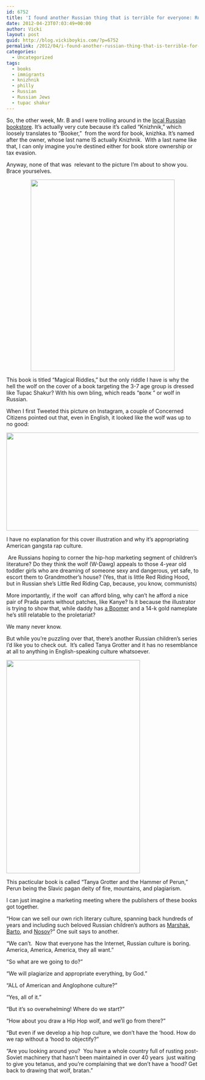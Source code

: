 ```yaml
---
id: 6752
title: 'I found another Russian thing that is terrible for everyone: Russian children&#8217;s books'
date: 2012-04-23T07:03:49+00:00
author: Vicki
layout: post
guid: http://blog.vickiboykis.com/?p=6752
permalink: /2012/04/i-found-another-russian-thing-that-is-terrible-for-everyone-russian-childrens-books/
categories:
  - Uncategorized
tags:
  - books
  - immigrants
  - knizhnik
  - philly
  - Russian
  - Russian Jews
  - tupac shakur
---
```

So, the other week, Mr. B and I were trolling around in the <a href="http://www.philadelphia.com/knizhnik-bookstore-b24488862" target="_blank">local Russian bookstore</a>. It&#8217;s actually very cute because it&#8217;s called &#8220;Knizhnik,&#8221; which loosely translates to &#8220;Booker,&#8221;  from the word for book, knizhka. It&#8217;s named after the owner, whose last name IS actually Knizhnik.  With a last name like that, I can only imagine you&#8217;re destined either for book store ownership or tax evasion.

Anyway, none of that was  relevant to the picture I&#8217;m about to show you. Brace yourselves.

<p style="text-align: center;">
  <a href="http://blog.vickiboykis.com/wp-content/uploads/2012/04/IMG_20120331_161844.jpg"><img class="aligncenter  wp-image-6753" title="IMG_20120331_161844" src="http://blog.vickiboykis.com/wp-content/uploads/2012/04/IMG_20120331_161844-768x1024.jpg" alt="" width="377" height="502" /></a>
</p>

<p style="text-align: left;">
  This book is titled &#8220;Magical Riddles,&#8221; but the only riddle I have is why the hell the wolf on the cover of a book targeting the 3-7 age group is dressed like Tupac Shakur? With his own bling, which reads &#8220;волк &#8221; or wolf in Russian.
</p>

<p style="text-align: left;">
  When I first Tweeted this picture on Instagram, a couple of Concerned Citizens pointed out that, even in English, it looked like the wolf was up to no good:
</p>

<p style="text-align: left;">
  <a href="http://blog.vickiboykis.com/wp-content/uploads/2012/04/Screen-shot-2012-04-22-at-10.36.34-PM.png"><img class="aligncenter size-full wp-image-6754" title="Screen shot 2012-04-22 at 10.36.34 PM" src="http://blog.vickiboykis.com/wp-content/uploads/2012/04/Screen-shot-2012-04-22-at-10.36.34-PM.png" alt="" width="558" height="257" /></a>
</p>

<p style="text-align: left;">
  I have no explanation for this cover illustration and why it&#8217;s appropriating American gangsta rap culture.
</p>

<p style="text-align: left;">
   Are Russians hoping to corner the hip-hop marketing segment of children&#8217;s literature? Do they think the wolf (W-Dawg) appeals to those 4-year old toddler girls who are dreaming of someone sexy and dangerous, yet safe, to escort them to Grandmother&#8217;s house? (Yes, that is little Red Riding Hood, but in Russian she&#8217;s Little Red Riding Cap, because, you know, communists)
</p>

<p style="text-align: left;">
  More importantly, if the wolf  can afford bling, why can&#8217;t he afford a nice pair of Prada pants without patches, like Kanye? Is it because the illustrator is trying to show that, while daddy has <a href="http://www.youtube.com/watch?v=V9M6E-VAJ4w" target="_blank">a Boomer</a> and a 14-k gold nameplate he&#8217;s still relatable to the proletariat?
</p>

<p style="text-align: left;">
  We many never know.
</p>

<p style="text-align: left;">
  But while you&#8217;re puzzling over that, there&#8217;s another Russian children&#8217;s series I&#8217;d like you to check out.  It&#8217;s called Tanya Grotter and it has no resemblance at all to anything in English-speaking culture whatsoever.
</p>

<p style="text-align: left;">
  <a href="http://blog.vickiboykis.com/wp-content/uploads/2012/04/tanyagrotter.jpg"><img class="aligncenter size-full wp-image-6755" title="tanyagrotter" src="http://blog.vickiboykis.com/wp-content/uploads/2012/04/tanyagrotter.jpg" alt="" width="350" height="559" /></a>
</p>

<p style="text-align: left;">
  This pacticular book is called &#8220;Tanya Grotter and the Hammer of Perun,&#8221; Perun being the Slavic pagan deity of fire, mountains, and plagiarism.
</p>

<p style="text-align: left;">
  I can just imagine a marketing meeting where the publishers of these books got together.
</p>

<p style="text-align: left;">
  &#8220;How can we sell our own rich literary culture, spanning back hundreds of years and including such beloved Russian children&#8217;s authors as <a href="http://en.wikipedia.org/wiki/Samuil_Marshak" target="_blank">Marshak</a>, <a href="http://en.wikipedia.org/wiki/Agniya_Barto" target="_blank">Barto</a>, and <a href="http://en.wikipedia.org/wiki/Nikolay_Nosov" target="_blank">Nosov</a>?&#8221; One suit says to another.
</p>

<p style="text-align: left;">
  &#8220;We can&#8217;t.  Now that everyone has the Internet, Russian culture is boring. America, America, America, they all want.&#8221;
</p>

<p style="text-align: left;">
  &#8220;So what are we going to do?&#8221;
</p>

<p style="text-align: left;">
  &#8220;We will plagiarize and appropriate everything, by God.&#8221;
</p>

<p style="text-align: left;">
  &#8220;ALL of American and Anglophone culture?&#8221;
</p>

<p style="text-align: left;">
  &#8220;Yes, all of it.&#8221;
</p>

<p style="text-align: left;">
  &#8220;But it&#8217;s so overwhelming! Where do we start?&#8221;
</p>

<p style="text-align: left;">
  &#8220;How about you draw a Hip Hop wolf, and we&#8217;ll go from there?&#8221;
</p>

<p style="text-align: left;">
  &#8220;But even if we develop a hip hop culture, we don&#8217;t have the &#8216;hood. How do we rap without a &#8216;hood to objectify?&#8221;
</p>

<p style="text-align: left;">
  &#8220;Are you looking around you?  You have a whole country full of rusting post-Soviet machinery that hasn&#8217;t been maintained in over 40 years  just waiting to give you tetanus, and you&#8217;re complaining that we don&#8217;t have a &#8216;hood? Get back to drawing that wolf, bratan.&#8221;
</p>



&nbsp;